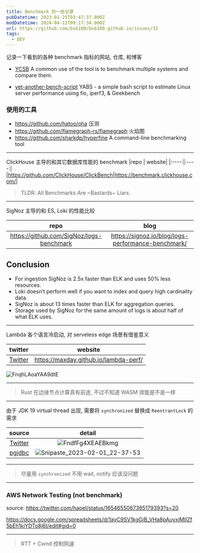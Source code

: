 ```yaml
---
title: Benchmark 的一些记录
pubDatetime: 2023-01-25T03:47:37.000Z
modDatetime: 2024-04-12T09:17:34.000Z
url: https://github.com/bxb100/bxb100.github.io/issues/32
tags:
  - DEV
---
```


记录一下看到的各种 benchmark 指标的网站, 仓库, 和博客

- [YCSB](https://github.com/brianfrankcooper/YCSB) A common use of the tool is to benchmark multiple systems and compare them.

- [yet-another-bench-script](https://github.com/masonr/yet-another-bench-script) YABS - a simple bash script to estimate Linux server performance using fio, iperf3, & Geekbench

### 使用的工具

- https://github.com/hatoo/oha 压测
- https://github.com/flamegraph-rs/flamegraph 火焰图
- https://github.com/sharkdp/hyperfine A command-line benchmarking tool

---

<a id='issuecomment-1403059558'></a>
ClickHouse 主导的和其它数据库性能的 benchmark
|repo | website|
|:----:|:----:|
|https://github.com/ClickHouse/ClickBench|https://benchmark.clickhouse.com/|

> TLDR: All Benchmarks Are ~Bastards~ Liars.

---

<a id='issuecomment-1403062218'></a>
SigNoz 主导的和 ES, Loki 的性能比较

|                   repo                   |                        blog                        |
| :--------------------------------------: | :------------------------------------------------: |
| https://github.com/SigNoz/logs-benchmark | https://signoz.io/blog/logs-performance-benchmark/ |

## Conclusion

- For ingestion SigNoz is 2.5x faster than ELK and uses 50% less resources.
- Loki doesn’t perform well if you want to index and query high cardinality data.
- SigNoz is about 13 times faster than ELK for aggregation queries.
- Storage used by SigNoz for the same amount of logs is about half of what ELK uses.

---

<a id='issuecomment-1410107740'></a>
Lambda 各个语言冷启动, 对 serveless edge 场景有借鉴意义

|                                              twitter                                              |                website                |
| :-----------------------------------------------------------------------------------------------: | :-----------------------------------: |
| [Twitter](https://twitter.com/timClicks/status/1619784240987799552?s=20&t=Dc-1o97y3zXLd0iOSKdIrw) | https://maxday.github.io/lambda-perf/ |

![FnqhLAoaYAA9dtE](https://user-images.githubusercontent.com/20685961/215738230-3d58dd1e-183b-4d84-b606-70da5a328e88.jpg)

---

> Rust 在边缘节点计算真有前途, 不过不知道 WASM 效能是不是一样

---

<a id='issuecomment-1412170694'></a>
由于 JDK 19 virtual thread 出现, 需要将 `synchronized` 替换成 `ReentrantLock` 的需求

|                                               source                                                |                                                                 detail                                                                 |
| :-------------------------------------------------------------------------------------------------: | :------------------------------------------------------------------------------------------------------------------------------------: |
| [Twitter](https://twitter.com/heinzkabutz/status/1618490856675364865?s=20&t=IanmLaWCx_zda2STp9V3AA) |       ![FndfFg4XEAEBkmg](https://user-images.githubusercontent.com/20685961/216069377-3312caa4-0a3a-4df6-bf4a-6f5789e875bc.jpg)        |
|                       [pgjdbc](https://github.com/pgjdbc/pgjdbc/issues/1951)                        | ![Snipaste_2023-02-01_22-37-53](https://user-images.githubusercontent.com/20685961/216073168-a40b6922-a99a-468f-9c92-83ea91331a25.png) |

---

> 尽量用 `synchronized` 不用 wait, notify 应该没问题

---

<a id='issuecomment-1537171738'></a>

### AWS Network Testing (not benchmark)

source: https://twitter.com/haoel/status/1654655067365179393?s=20

https://docs.google.com/spreadsheets/d/1ayC9SV1kgGjB_VHa8pAuyxjMIIZf5bEh1kiYDTo8j6I/edit#gid=0

---

> RTT + Cwnd 控制网速

